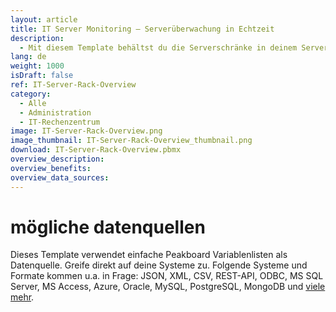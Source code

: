 ```yaml
---
layout: article
title: IT Server Monitoring – Serverüberwachung in Echtzeit
description: 
  - Mit diesem Template behältst du die Serverschränke in deinem Serverraum jederzeit im Blick. So hast du ein übersichtliches Monitoring-Tool zur Darstellung der aktuellen Serverauslastung. Überwache ganz einfach alle genutzten Server, reagiere viel schneller auf potentielle Probleme und steigere dadurch die Verfügbarkeit. Über Sensoren kannst du dir außerdem die Temperatur anzeigen lassen, ebenso ist die Integration eines Alarmsystems möglich.
lang: de
weight: 1000
isDraft: false
ref: IT-Server-Rack-Overview
category:
  - Alle
  - Administration
  - IT-Rechenzentrum
image: IT-Server-Rack-Overview.png
image_thumbnail: IT-Server-Rack-Overview_thumbnail.png
download: IT-Server-Rack-Overview.pbmx
overview_description:
overview_benefits:
overview_data_sources:
---
```


# mögliche datenquellen

Dieses Template verwendet einfache Peakboard Variablenlisten als Datenquelle. Greife direkt auf deine Systeme zu. Folgende Systeme und Formate kommen u.a. in Frage: JSON, XML, CSV, REST-API, ODBC, MS SQL Server, MS Access, Azure, Oracle, MySQL, PostgreSQL, MongoDB und [viele mehr](https://peakboard.com/datenanbindungen/).

